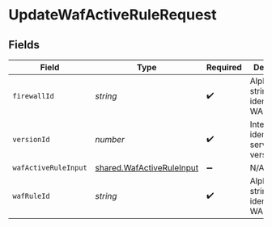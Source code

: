 # UpdateWafActiveRuleRequest


## Fields

| Field                                                                  | Type                                                                   | Required                                                               | Description                                                            | Example                                                                |
| ---------------------------------------------------------------------- | ---------------------------------------------------------------------- | ---------------------------------------------------------------------- | ---------------------------------------------------------------------- | ---------------------------------------------------------------------- |
| `firewallId`                                                           | *string*                                                               | :heavy_check_mark:                                                     | Alphanumeric string identifying a WAF Firewall.                        | fW7g2uUGZzb2W9Euo4Mo0r                                                 |
| `versionId`                                                            | *number*                                                               | :heavy_check_mark:                                                     | Integer identifying a service version.                                 | 1                                                                      |
| `wafActiveRuleInput`                                                   | [shared.WafActiveRuleInput](../../models/shared/wafactiveruleinput.md) | :heavy_minus_sign:                                                     | N/A                                                                    |                                                                        |
| `wafRuleId`                                                            | *string*                                                               | :heavy_check_mark:                                                     | Alphanumeric string identifying a WAF rule.                            | 3krg2uUGZzb2W9Euo4moOR                                                 |